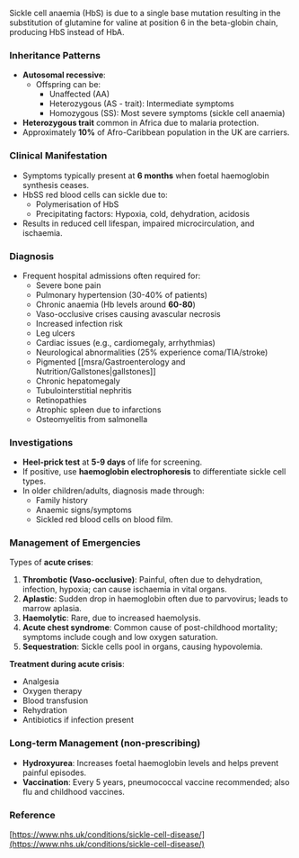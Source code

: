 Sickle cell anaemia (HbS) is due to a single base mutation resulting in the substitution of glutamine for valine at position 6 in the beta-globin chain, producing HbS instead of HbA.

### Inheritance Patterns
- **Autosomal recessive**:
  - Offspring can be:
    - Unaffected (AA)
    - Heterozygous (AS - trait): Intermediate symptoms
    - Homozygous (SS): Most severe symptoms (sickle cell anaemia)
- **Heterozygous trait** common in Africa due to malaria protection.
- Approximately **10%** of Afro-Caribbean population in the UK are carriers.

### Clinical Manifestation
- Symptoms typically present at **6 months** when foetal haemoglobin synthesis ceases.
- HbSS red blood cells can sickle due to:
  - Polymerisation of HbS
  - Precipitating factors: Hypoxia, cold, dehydration, acidosis
- Results in reduced cell lifespan, impaired microcirculation, and ischaemia.

### Diagnosis
- Frequent hospital admissions often required for:
  - Severe bone pain
  - Pulmonary hypertension (30-40% of patients)
  - Chronic anaemia (Hb levels around **60-80**)
  - Vaso-occlusive crises causing avascular necrosis
  - Increased infection risk
  - Leg ulcers
  - Cardiac issues (e.g., cardiomegaly, arrhythmias)
  - Neurological abnormalities (25% experience coma/TIA/stroke)
  - Pigmented [[msra/Gastroenterology and Nutrition/Gallstones|gallstones]]
  - Chronic hepatomegaly
  - Tubulointerstitial nephritis
  - Retinopathies
  - Atrophic spleen due to infarctions
  - Osteomyelitis from salmonella

### Investigations
- **Heel-prick test** at **5-9 days** of life for screening.
- If positive, use **haemoglobin electrophoresis** to differentiate sickle cell types.
- In older children/adults, diagnosis made through:
  - Family history
  - Anaemic signs/symptoms
  - Sickled red blood cells on blood film.

### Management of Emergencies
Types of **acute crises**:
1. **Thrombotic (Vaso-occlusive)**: Painful, often due to dehydration, infection, hypoxia; can cause ischaemia in vital organs.
2. **Aplastic**: Sudden drop in haemoglobin often due to parvovirus; leads to marrow aplasia.
3. **Haemolytic**: Rare, due to increased haemolysis.
4. **Acute chest syndrome**: Common cause of post-childhood mortality; symptoms include cough and low oxygen saturation.
5. **Sequestration**: Sickle cells pool in organs, causing hypovolemia.

**Treatment during acute crisis**:
- Analgesia
- Oxygen therapy
- Blood transfusion
- Rehydration
- Antibiotics if infection present

### Long-term Management (non-prescribing)
- **Hydroxyurea**: Increases foetal haemoglobin levels and helps prevent painful episodes.
- **Vaccination**: Every 5 years, pneumococcal vaccine recommended; also flu and childhood vaccines.

### Reference
[https://www.nhs.uk/conditions/sickle-cell-disease/](https://www.nhs.uk/conditions/sickle-cell-disease/)